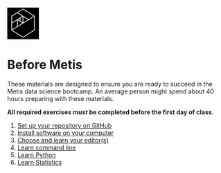 ![Metis logo](img/metis.png)

# Before Metis

These materials are designed to ensure you are ready to succeed in the
Metis data science bootcamp. An average person might spend about 40
hours preparing with these materials.

**All required exercises _must_ be completed before the first day of class.**

 1. [Set up your repository on GitHub](01-set_up_repo.md)
 2. [Install software on your computer](02-install.md)
 3. [Choose and learn your editor(s)](03-editors.md)
 4. [Learn command line](04-command_line.md)
 5. [Learn Python](05-python.md)
 6. [Learn Statistics](06-statistics.md)
